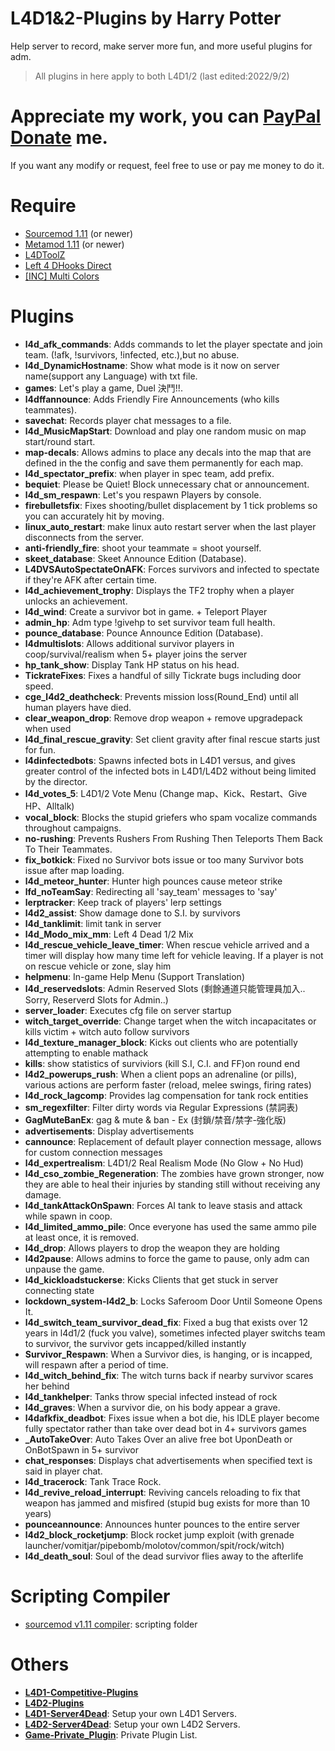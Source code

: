 ﻿# L4D1&2-Plugins  by Harry Potter
Help server to record, make server more fun, and more useful plugins for adm.
> All plugins in here apply to both L4D1/2 (last edited:2022/9/2)
# Appreciate my work, you can [PayPal Donate](https://paypal.me/Harry0215?locale.x=zh_TW) me.
If you want any modify or request, feel free to use or pay me money to do it.
# Require
* [Sourcemod 1.11](https://www.sourcemod.net/downloads.php?branch=1.11-dev) (or newer)
* [Metamod 1.11](https://www.sourcemm.net/downloads.php?branch=1.11-dev) (or newer)
* [L4DToolZ](https://github.com/Accelerator74/l4dtoolz/releases)
* [Left 4 DHooks Direct](https://forums.alliedmods.net/showthread.php?p=2684862)
* [[INC] Multi Colors](https://forums.alliedmods.net/showthread.php?t=247770)

# Plugins
* <b>l4d_afk_commands</b>: Adds commands to let the player spectate and join team. (!afk, !survivors, !infected, etc.),but no abuse.
* <b>l4d_DynamicHostname</b>: Show what mode is it now on server name(support any Language) with txt file.
* <b>games</b>: Let's play a game, Duel 決鬥!!.
* <b>l4dffannounce</b>: Adds Friendly Fire Announcements (who kills teammates).
* <b>savechat</b>: Records player chat messages to a file.
* <b>l4d_MusicMapStart</b>: Download and play one random music on map start/round start.
* <b>map-decals</b>: Allows admins to place any decals into the map that are defined in the the config and save them permanently for each map.
* <b>l4d_spectator_prefix</b>: when player in spec team, add prefix.
* <b>bequiet</b>: Please be Quiet! Block unnecessary chat or announcement.
* <b>l4d_sm_respawn</b>: Let's you respawn Players by console.
* <b>firebulletsfix</b>: Fixes shooting/bullet displacement by 1 tick problems so you can accurately hit by moving.
* <b>linux_auto_restart</b>: make linux auto restart server when the last player disconnects from the server.
* <b>anti-friendly_fire</b>: shoot your teammate = shoot yourself.
* <b>skeet_database</b>: Skeet Announce Edition (Database).
* <b>L4DVSAutoSpectateOnAFK</b>: Forces survivors and infected to spectate if they're AFK after certain time.
* <b>l4d_achievement_trophy</b>: Displays the TF2 trophy when a player unlocks an achievement.
* <b>l4d_wind</b>: Create a survivor bot in game. + Teleport Player
* <b>admin_hp</b>: Adm type !givehp to set survivor team full health.
* <b>pounce_database</b>: Pounce Announce Edition (Database).
* <b>l4dmultislots</b>: Allows additional survivor players in coop/survival/realism when 5+ player joins the server
* <b>hp_tank_show</b>: Display Tank HP status on his head.
* <b>TickrateFixes</b>: Fixes a handful of silly Tickrate bugs including door speed.
* <b>cge_l4d2_deathcheck</b>: Prevents mission loss(Round_End) until all human players have died.
* <b>clear_weapon_drop</b>: Remove drop weapon + remove upgradepack when used
* <b>l4d_final_rescue_gravity</b>: Set client gravity after final rescue starts just for fun.
* <b>l4dinfectedbots</b>: Spawns infected bots in L4D1 versus, and gives greater control of the infected bots in L4D1/L4D2 without being limited by the director.
* <b>l4d_votes_5</b>: L4D1/2 Vote Menu (Change map、Kick、Restart、Give HP、Alltalk)
* <b>vocal_block</b>: Blocks the stupid griefers who spam vocalize commands throughout campaigns.
* <b>no-rushing</b>: Prevents Rushers From Rushing Then Teleports Them Back To Their Teammates.
* <b>fix_botkick</b>: Fixed no Survivor bots issue or too many Survivor bots issue after map loading.
* <b>l4d_meteor_hunter</b>: Hunter high pounces cause meteor strike
* <b>lfd_noTeamSay</b>: Redirecting all 'say_team' messages to 'say'
* <b>lerptracker</b>: Keep track of players' lerp settings
* <b>l4d2_assist</b>: Show damage done to S.I. by survivors
* <b>l4d_tanklimit</b>: limit tank in server
* <b>l4d_Modo_mix_mm</b>: Left 4 Dead 1/2 Mix
* <b>l4d_rescue_vehicle_leave_timer</b>: When rescue vehicle arrived and a timer will display how many time left for vehicle leaving. If a player is not on rescue vehicle or zone, slay him
* <b>helpmenu</b>: In-game Help Menu (Support Translation)
* <b>l4d_reservedslots</b>: Admin Reserved Slots (剩餘通道只能管理員加入.. Sorry, Reserverd Slots for Admin..)
* <b>server_loader</b>: Executes cfg file on server startup
* <b>witch_target_override</b>: Change target when the witch incapacitates or kills victim + witch auto follow survivors
* <b>l4d_texture_manager_block</b>: Kicks out clients who are potentially attempting to enable mathack
* <b>kills</b>: show statistics of surviviors (kill S.I, C.I. and FF)on round end
* <b>l4d2_powerups_rush</b>: When a client pops an adrenaline (or pills), various actions are perform faster (reload, melee swings, firing rates)
* <b>l4d_rock_lagcomp</b>: Provides lag compensation for tank rock entities
* <b>sm_regexfilter</b>: Filter dirty words via Regular Expressions (禁詞表)
* <b>GagMuteBanEx</b>: gag & mute & ban - Ex (封鎖/禁音/禁字-強化版)
* <b>advertisements</b>: Display advertisements
* <b>cannounce</b>: Replacement of default player connection message, allows for custom connection messages
* <b>l4d_expertrealism</b>: L4D1/2 Real Realism Mode (No Glow + No Hud)
* <b>l4d_cso_zombie_Regeneration</b>: The zombies have grown stronger, now they are able to heal their injuries by standing still without receiving any damage.
* <b>l4d_tankAttackOnSpawn</b>: Forces AI tank to leave stasis and attack while spawn in coop.
* <b>l4d_limited_ammo_pile</b>: Once everyone has used the same ammo pile at least once, it is removed.
* <b>l4d_drop</b>: Allows players to drop the weapon they are holding
* <b>l4d2pause</b>: Allows admins to force the game to pause, only adm can unpause the game.
* <b>l4d_kickloadstuckerse</b>: Kicks Clients that get stuck in server connecting state
* <b>lockdown_system-l4d2_b</b>: Locks Saferoom Door Until Someone Opens It.
* <b>l4d_switch_team_survivor_dead_fix</b>: Fixed a bug that exists over 12 years in l4d1/2 (fuck you valve), sometimes infected player switchs team to survivor, the survivor gets incapped/killed instantly
* <b>Survivor_Respawn</b>: When a Survivor dies, is hanging, or is incapped, will respawn after a period of time.
* <b>l4d_witch_behind_fix</b>: The witch turns back if nearby survivor scares her behind
* <b>l4d_tankhelper</b>: Tanks throw special infected instead of rock
* <b>l4d_graves</b>: When a survivor die, on his body appear a grave.
* <b>l4dafkfix_deadbot</b>: Fixes issue when a bot die, his IDLE player become fully spectator rather than take over dead bot in 4+ survivors games
* <b>_AutoTakeOver</b>: Auto Takes Over an alive free bot UponDeath or OnBotSpawn in 5+ survivor
* <b>chat_responses</b>: Displays chat advertisements when specified text is said in player chat.
* <b>l4d_tracerock</b>: Tank Trace Rock.
* <b>l4d_revive_reload_interrupt</b>: Reviving cancels reloading to fix that weapon has jammed and misfired (stupid bug exists for more than 10 years)
* <b>pounceannounce</b>: Announces hunter pounces to the entire server
* <b>l4d2_block_rocketjump</b>: Block rocket jump exploit (with grenade launcher/vomitjar/pipebomb/molotov/common/spit/rock/witch)
* <b>l4d_death_soul</b>: Soul of the dead survivor flies away to the afterlife
# Scripting Compiler
* [sourcemod v1.11 compiler](https://www.sourcemod.net/downloads.php?branch=1.11-dev): scripting folder
# Others
* <b>[L4D1-Competitive-Plugins](https://github.com/fbef0102/L4D1-Competitive-Plugins)</b>
* <b>[L4D2-Plugins](https://github.com/fbef0102/L4D2-Plugins)</b>
* <b>[L4D1-Server4Dead](https://github.com/fbef0102/L4D1-Server4Dead)</b>: Setup your own L4D1 Servers.
* <b>[L4D2-Server4Dead](https://github.com/fbef0102/L4D2-Server4Dead)</b>: Setup your own L4D2 Servers.
* <b>[Game-Private_Plugin](https://github.com/fbef0102/Game-Private_Plugin)</b>: Private Plugin List.
